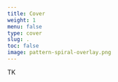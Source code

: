 ```yaml
---
title: Cover
weight: 1
menu: false
type: cover
slug: .
toc: false
image: pattern-spiral-overlay.png
---
```


TK